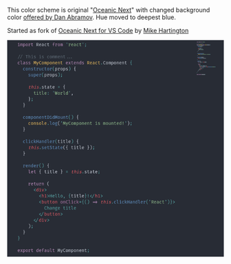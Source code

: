This color scheme is original "[Oceanic Next](https://labs.voronianski.com/oceanic-next-color-scheme/)" with changed background color [offered by Dan Abramov](https://twitter.com/dan_abramov/status/965258454624595968). Hue moved to deepest blue.


Started as fork of [Oceanic Next for VS Code](https://marketplace.visualstudio.com/items?itemName=mhartington.Oceanic-Next) by [Mike Hartington](https://github.com/mhartington)

![Screenshot of theme](./screenshot.png)
